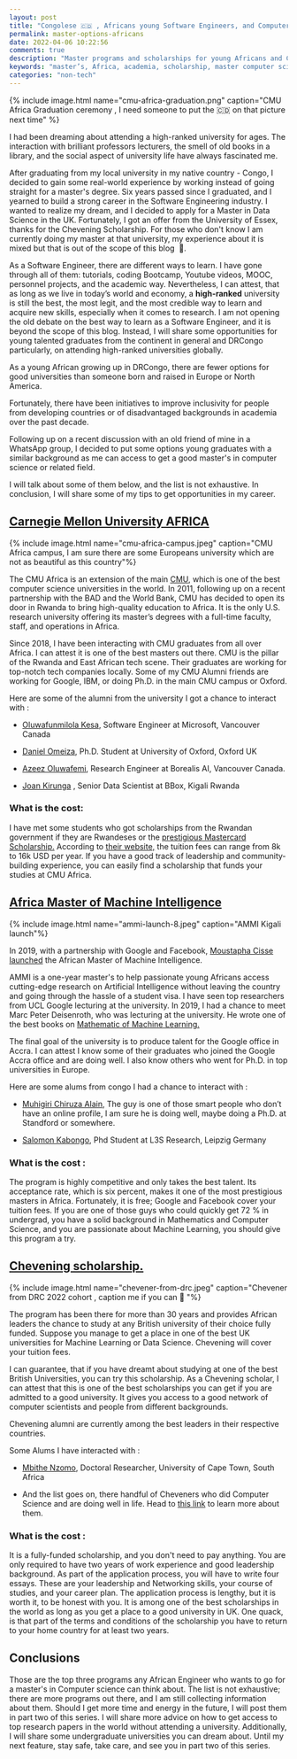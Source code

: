```yaml
---
layout: post
title: "Congolese 🇨🇩 , Africans young Software Engineers, and Computer Scientists graduates - let’s get that master's degree! 🚀 🚀🚀🎓"
permalink: master-options-africans
date: 2022-04-06 10:22:56
comments: true
description: "Master programs and scholarships for young Africans and Congolese nationals in computer science , artificial intelligence , machine learning"
keywords: "master’s, Africa, academia, scholarship, master computer science Africa"
categories: "non-tech"
---
```


{% include image.html name="cmu-africa-graduation.png" caption="CMU Africa Graduation ceremony , I need someone to put the 🇨🇩 on that picture next time" %}


I had been dreaming about attending a high-ranked university for ages. The interaction with brilliant professors lecturers, the smell of old books in a library, and the social aspect of university life have always fascinated me. 

After graduating from my local university in my native country - Congo, I decided to gain some real-world experience by working instead of going straight for a master's degree. Six years passed since I graduated, and I yearned to build a strong career in the Software Engineering industry. I wanted to realize my dream, and I decided to apply for a Master in Data Science in the UK. Fortunately, I got an offer from the University of Essex, thanks for the Chevening Scholarship. For those who don't know I am currently doing my master at that university, my experience about it is mixed but that is out of the scope of this blog  🤪. 

As a Software Engineer, there are different ways to learn. I have gone through all of them:  tutorials, coding Bootcamp, Youtube videos, MOOC, personnel projects, and the academic way. Nevertheless, I can attest, that as long as we live in today’s world and economy, a **high-ranked** university is still the best, the most legit, and the most credible way to learn and acquire new skills, especially when it comes to research. I am not opening the old debate on the best way to learn as a Software Engineer, and it is beyond the scope of this blog. Instead, I will share some opportunities for young talented graduates from the continent in general and DRCongo particularly, on attending high-ranked universities globally. 

As a young African growing up in DRCongo, there are fewer options for good universities than someone born and raised in Europe or North America.

Fortunately, there have been initiatives to improve inclusivity for people from developing countries or of disadvantaged backgrounds in academia over the past decade. 

Following up on a recent discussion with an old friend of mine in a WhatsApp group, I decided to put some options young graduates with a similar background as me can access  to get a good master's in computer science or related field.

 I will talk about some of them below, and the list is not exhaustive. In conclusion, I will share some of my tips to get opportunities in my career.


## [Carnegie Mellon University  AFRICA](https://www.cmu.edu/africa/)

{% include image.html name="cmu-africa-campus.jpeg" caption="CMU Africa campus, I am sure there are some Europeans university which are not as beautiful as this country"%}

The CMU Africa is an extension of the main [CMU,](https://www.cmu.edu/) which is one of the best computer science universities in the world. In 2011, following up on a recent partnership with the BAD and the World Bank, CMU has decided to open its door in Rwanda to bring high-quality education to Africa. It is the only U.S. research university offering its master’s degrees with a full-time faculty, staff, and operations in Africa.

Since 2018, I have been interacting with CMU graduates from all over Africa. I can attest it is one of the best masters out there. CMU is the pillar of the Rwanda and East African tech scene. Their graduates are working for top-notch tech companies locally. Some of my CMU Alumni friends are working for Google, IBM, or doing Ph.D. in the main CMU campus or Oxford.

Here are some of the alumni from the university I got a chance to interact with :

  

-   [Oluwafunmilola Kesa](https://www.linkedin.com/in/kesaoluwafunmilola/), Software Engineer at Microsoft, Vancouver Canada
    
-   [Daniel Omeiza](https://www.cs.ox.ac.uk/people/daniel.omeiza/), Ph.D. Student at University of Oxford, Oxford UK
    
-   [Azeez Oluwafemi](https://ng.linkedin.com/in/azeez-oluwafemi), Research Engineer at Borealis AI, Vancouver Canada.
    
-   [Joan Kirunga](https://ug.linkedin.com/in/joan-kirunga) , Senior Data Scientist at BBox, Kigali Rwanda
    

  

### What is the cost:

  

I have met some students who got scholarships from the Rwandan government if they are Rwandeses or the [prestigious Mastercard Scholarship.](https://www.africa.engineering.cmu.edu/impact/mastercard-scholars.html) According to [their website,](https://www.africa.engineering.cmu.edu/admissions/tuition/index.html) the tuition fees can range from 8k to 16k USD per year. If you have a good track of leadership and community-building experience, you can easily find a scholarship that funds your studies at CMU Africa.

## [Africa Master of Machine Intelligence](https://aimsammi.org/)

  {% include image.html name="ammi-launch-8.jpeg" caption="AMMI Kigali launch"%}

In 2019, with a partnership with Google and Facebook, [Moustapha Cisse launched](https://medium.com/@moustaphacisse/introducing-the-african-masters-of-machine-intelligence-at-aims-9441b4346a55) the African Master of Machine Intelligence.

AMMI is a one-year master's to help passionate young Africans access cutting-edge research on Artificial Intelligence without leaving the country and going through the hassle of a student visa. I have seen top researchers from UCL Google lecturing at the university. In 2019, I had a chance to meet Marc Peter Deisenroth, who was lecturing at the university. He wrote one of the best books on [Mathematic of Machine Learning.](https://books.google.co.uk/books?id=pbONxAEACAAJ&printsec=frontcover&source=gbs_ge_summary_r&cad=0#v=onepage&q&f=false)

  

The final goal of the university is to produce talent for the Google office in Accra. I can attest I know some of their graduates who joined the Google Accra office and are doing well. I also know others who went for Ph.D. in top universities in Europe.

  

Here are some alums from congo I had a chance to interact with :

  

-   [Muhigiri Chiruza Alain](https://aimsammi.org/person/muhigiri-cirhuza-alain/), The guy is one of those smart people who don’t have an online profile, I am sure he is doing well, maybe doing a Ph.D. at Standford or somewhere.
    
-   [Salomon Kabongo](https://www.linkedin.com/in/salomon-kabongo), Phd Student at L3S Research, Leipzig Germany
    

  

### What is the cost :

  

The program is highly competitive and only takes the best talent. Its acceptance rate, which is six percent, makes it one of the most prestigious masters in Africa. Fortunately, it is free; Google and Facebook cover your tuition fees. If you are one of those guys who could quickly get 72 % in undergrad, you have a solid background in Mathematics and Computer Science, and you are passionate about Machine Learning, you should give this program a try.

  
    

## [Chevening scholarship.](https://www.chevening.org/)

{% include image.html name="chevener-from-drc.jpeg" caption="Chevener from DRC 2022 cohort , caption me if you can 🤪 "%}

The program has been there for more than 30 years and provides African leaders the chance to study at any British university of their choice fully funded. Suppose you manage to get a place in one of the best UK universities for Machine Learning or Data Science. Chevening will cover your tuition fees.

  

I can guarantee, that if you have dreamt about studying at one of the best British Universities, you can try this scholarship. As a Chevening scholar, I can attest that this is one of the best scholarships you can get if you are admitted to a good university. It gives you access to a good network of computer scientists and people from different backgrounds.

  

Chevening alumni are currently among the best leaders in their respective countries.

  

Some Alums I have interacted with :

-   [Mbithe Nzomo](https://www.linkedin.com/in/mbithenzomo/), Doctoral Researcher, University of Cape Town, South Africa
    
-   And the list goes on, there handful of Cheveners who did Computer Science and are doing well in life. Head to [this link](https://www.chevening.org/alumni/) to learn more about them.
    

  

### What is the cost :

  

It is a fully-funded scholarship, and you don't need to pay anything. You are only required to have two years of work experience and good leadership background. As part of the application process, you will have to write four essays. These are your leadership and Networking skills, your course of studies, and your career plan. The application process is lengthy, but it is worth it, to be honest with you. It is among one of the best scholarships in the world as long as you get a place to a good university in UK. One quack, is that part of the terms and conditions of the scholarship you have to return to your home country for at least two years. 

## Conclusions


Those are the top three programs any African Engineer who wants to go for a master's in Computer science can think about. The list is not exhaustive; there are more programs out there, and I am still collecting information about them.
Should I get more time and energy in the future, I will post them in part two of this series. I will share more advice on how to get access to top research papers in the world without attending a university. Additionally, I will share some undergraduate universities you can dream about.
Until my next feature, stay safe, take care, and see you in part two of this series.
